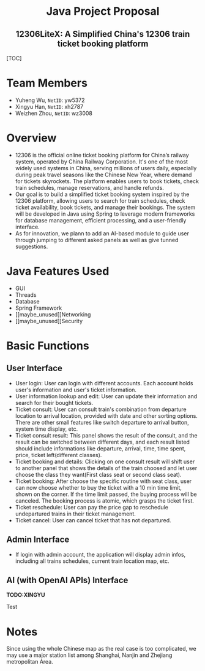 <h1><center>Java Project Proposal</center></h1>

<h2><center>12306LiteX: A Simplified China's 12306 train ticket booking platform</center></h2>

[TOC]

# Team Members

- Yuheng Wu, `NetID`: yw5372
- Xingyu Han, `NetID`: xh2787
- Weizhen Zhou, `NetID`: wz3008

# Overview

- 12306 is the official online ticket booking platform for China’s railway system, operated by China Railway Corporation. It's one of the most widely used systems in China, serving millions of users daily, especially during peak travel seasons like the Chinese New Year, where demand for tickets skyrockets. The platform enables users to book tickets, check train schedules, manage reservations, and handle refunds.
- Our goal is to build a simplified ticket booking system inspired by the 12306 platform, allowing users to search for train schedules, check ticket availability, book tickets, and manage their bookings. The system will be developed in Java using Spring to leverage modern frameworks for database management, efficient processing, and a user-friendly interface.
- As for innovation, we plann to add an AI-based module to guide user through jumping to different asked panels as well as give tunned suggestions.

# Java Features Used

- GUI
- Threads
- Database
- Spring Framework
- [[maybe_unused]]Networking
- [[maybe_unused]]Security

# Basic Functions

## User Interface

- User login: User can login with different accounts. Each account holds user's information and user's ticket information.
- User information lookup and edit: User can update their information and search for their bought tickets.
- Ticket consult: User can consult train's combination from departure location to arrival location, provided with date and other sorting options. There are other small features like switch departure to arrival button, system time display, etc.
- Ticket consult result: This panel shows the result of the consult, and the result can be switched between different days, and each result listed should include informations like departure, arrival, time, time spent, price, ticket left(different classes).
- Ticket booking and details: Clicking on one consult result will shift user to another panel that shows the details of the train choosed and let user choose the class they want(First class seat or second class seat).
- Ticket booking: After choose the specific routine with seat class, user can now choose whether to buy the ticket with a 10 min time limit, shown on the corner. If the time limit passed, the buying process will be canceled. The booking process is atomic, which grasps the ticket first.
- Ticket reschedule: User can pay the price gap to reschedule undepartured trains in their ticket management.
- Ticket cancel: User can cancel ticket that has not departured.

## Admin Interface

- If login with admin account, the application will display admin infos, including all trains schedules, current train location map, etc.

## AI (with OpenAI APIs) Interface

**TODO:XINGYU**

Test

# Notes

Since using the whole Chinese map as the real case is too complicated, we may use a major station list among Shanghai, Nanjin and Zhejiang metropolitan Area.
